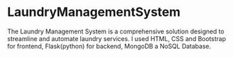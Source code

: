 # LaundryManagementSystem
The Laundry Management System is a comprehensive solution designed to streamline and automate laundry services. I used HTML, CSS and Bootstrap for frontend, Flask(python) for backend, MongoDB a NoSQL Database.

